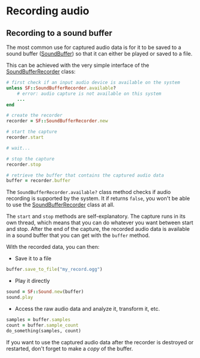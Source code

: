# Recording audio

## Recording to a sound buffer

The most common use for captured audio data is for it to be saved to a sound buffer ([SoundBuffer]({{book.api}}/SoundBuffer.html)) so that it can either be played or saved to a file.

This can be achieved with the very simple interface of the [SoundBufferRecorder]({{book.api}}/SoundBufferRecorder.html) class:

```ruby
# first check if an input audio device is available on the system
unless SF::SoundBufferRecorder.available?
    # error: audio capture is not available on this system
    ...
end

# create the recorder
recorder = SF::SoundBufferRecorder.new

# start the capture
recorder.start

# wait...

# stop the capture
recorder.stop

# retrieve the buffer that contains the captured audio data
buffer = recorder.buffer
```

The `SoundBufferRecorder.available?` class method checks if audio recording is supported by the system. It if returns `false`, you won't be able to use the [SoundBufferRecorder]({{book.api}}/SoundBufferRecorder.html) class at all.

The `start` and `stop` methods are self-explanatory. The capture runs in its own thread, which means that you can do whatever you want between start and stop. After the end of the capture, the recorded audio data is available in a sound buffer that you can get with the `buffer` method.

With the recorded data, you can then:

  * Save it to a file

```ruby
buffer.save_to_file("my_record.ogg")
```

  * Play it directly

```ruby
sound = SF::Sound.new(buffer)
sound.play
```

  * Access the raw audio data and analyze it, transform it, etc.

```ruby
samples = buffer.samples
count = buffer.sample_count
do_something(samples, count)
```

If you want to use the captured audio data after the recorder is destroyed or restarted, don't forget to make a *copy* of the buffer.

<!--

## Custom recording

If storing the captured data in a sound buffer is not what you want, you can write your own recorder. Doing so will allow you to process the audio data while it is captured, (almost) directly from the recording device. This way you can, for example, stream the captured audio over the network, perform real-time analysis on it, etc.

To write your own recorder, you must inherit from the [SoundRecorder]({{book.api}}/SoundRecorder.html) abstract base class. In fact, [SoundBufferRecorder]({{book.api}}/SoundBufferRecorder.html) is just a built-in specialization of this class.

You only have a single virtual function to override in your derived class: `onProcessSamples`. It is called every time a new chunk of audio samples is captured, so this is where you implement your specific stuff.

Audio samples are provided to the `onProcessSamples` function every 100 ms. This is currently hard-coded into SFML and you can't change that (unless you modify SFML itself). This may change in the future.

There are also two additional virtual functions that you can optionally override: `onStart` and `onStop`. They are called when the capture starts/stops respectively. They are useful for initialization/cleanup tasks.

Here is the skeleton of a complete derived class:

```ruby
class MyRecorder < SF::SoundRecorder
    def on_start # optional
        # initialize whatever has to be done before the capture starts
        ...

        # return true to start the capture, or false to cancel it
        true
    end

    def on_process_samples(samples, sample_count)
        # do something useful with the new chunk of samples
        ...

        # return true to continue the capture, or false to stop it
        true
    end

    def on_stop # optional
        # clean up whatever has to be done after the capture is finished
        ...
    end
end
```

The `available?`/`start`/`stop` functions are defined in the [SoundRecorder]({{book.api}}/SoundRecorder.html) base, and thus inherited in every derived classes. This means that you can use any recorder class exactly the same way as the [SoundBufferRecorder]({{book.api}}/SoundBufferRecorder.html) class above.

```ruby
unless MyRecorder.available?
    # error...
end

recorder = MyRecorder.new
recorder.start
...
recorder.stop
```

## Threading issues

Since recording is done in a separate thread, it is important to know what exactly happens, and where.

`on_start` will be called directly by the `start` function, so it is executed in the same thread that called it. However, `on_process_sample` and `on_stop` will always be called from the internal recording thread that SFML creates.

If your recorder uses data that may be accessed *concurrently* in both the caller thread and in the recording thread, you have to protect it (with a mutex for example) in order to avoid concurrent access, which may cause undefined behavior -- corrupt data being recorded, crashes, etc.

If you're not familiar enough with threading, you can refer to the [corresponding tutorial](system-thread.md "Threading tutorial") for more information.

-->